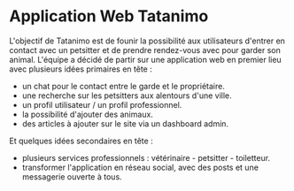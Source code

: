# Application Web Tatanimo
L'objectif de Tatanimo est de founir la possibilité aux utilisateurs d'entrer en contact avec un petsitter et de prendre rendez-vous avec pour garder son animal.
L'équipe a décidé de partir sur une application web en premier lieu avec plusieurs idées primaires en tête :
* un chat pour le contact entre le garde et le propriétaire.
* une recherche sur les petsitters aux alentours d'une ville.
* un profil utilisateur / un profil professionnel.
* la possibilité d'ajouter des animaux.
* des articles à ajouter sur le site via un dashboard admin.

Et quelques idées secondaires en tête :
* plusieurs services professionnels : vétérinaire - petsitter - toiletteur.
* transformer l'application en réseau social, avec des posts et une messagerie ouverte à tous.
